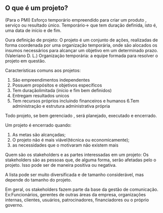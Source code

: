 ## O que é um projeto?
(Para o PMI) Esforço temporário empreendido para criar um produto , serviço ou resultado único.
Temporário-> que tem duração definida, isto é, uma data de início e de fim.

Oura definição de projeto:
O projeto é um conjunto de ações, realizadas de forma coordenada por uma organização temporária, onde são alocados os insumos necessários para alcançar um objetivo em um determinado prazo.(Valeriano D. L.)
Organização temporária: a equipe formada para resolver o projeto em questão.

Características comuns aos projetos:

1. São empreendimentos independentes
2. Possuem propósitos e objetivos específicos
3. Tem duraçãolimitada (início e fim bem definidos)
4. Entregam resultados unicos
5. Tem recursos próprios incluindo financeiros e humanos
6.Tem administração e estrutura administrativa própria

Todo projeto, se bem gerenciado , será planejado, executado e encerrado.

Um projeto é encerrado quando:

1. As metas são alcançadas;
2. O projeto não é mais viável(técnica ou economicamente);
3. as necessidades que o motivaram não existem mais

Quem são os stakeholders e as partes interessadas em um projeto:
Os stakeholders são as pessoas que, de alguma forma, serão afetadas pelo o projeto.
Isso pode ser de maneira positiva ou negativa.

A lista pode ser muito diversificada e de tamanho considerável, mas depende do tamanho do projeto.

Em geral, os stakeholders fazem parte da base da gestão de comunicação.
Ex:Funcionários, gerentes de outras áreas da empresa, organizações internas, clientes, usuários, patrocinadores, financiadores
ou o próprio governo.














